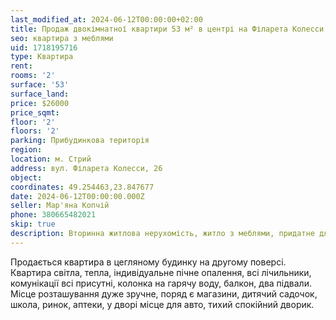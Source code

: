 ```yaml
---
last_modified_at: 2024-06-12T00:00:00+02:00
title: Продаж двокімнатної квартири 53 м² в центрі на Філарета Колесси
seo: квартира з меблями
uid: 1718195716
type: Квартира
rent:
rooms: '2'
surface: '53'
surface_land:
price: $26000
price_sqmt:
floor: '2'
floors: '2'
parking: Прибудинкова територія
region:
location: м. Стрий
address: вул. Філарета Колесси, 26
object:
coordinates: 49.254463,23.847677
date: 2024-06-12T00:00:00.000Z
seller: Мар'яна Копчій
phone: 380665482021
skip: true
description: Вторинна житлова нерухомість, житло з меблями, придатне для проживання
---
```


Продається квартира в цегляному будинку на другому поверсі. Квартира світла, тепла, індивідуальне пічне опалення, всі лічильники, комунікації всі присутні, колонка на гарячу воду, балкон, два підвали. Місце розташування дуже зручне, поряд є магазини, дитячий садочок, школа, ринок, аптеки, у дворі місце для авто, тихий спокійний дворик.
